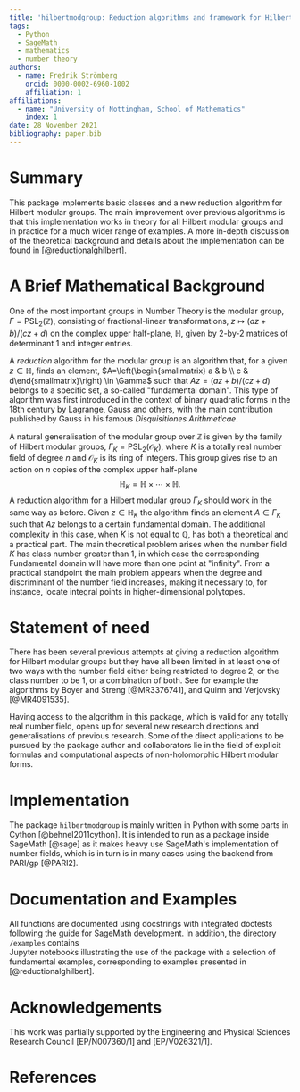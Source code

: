 ```yaml
---
title: 'hilbertmodgroup: Reduction algorithms and framework for Hilbert Modular Groups'
tags:
  - Python
  - SageMath
  - mathematics
  - number theory
authors:
  - name: Fredrik Strömberg 
    orcid: 0000-0002-6960-1002
    affiliation: 1
affiliations:
  - name: "University of Nottingham, School of Mathematics"
    index: 1
date: 28 November 2021
bibliography: paper.bib
---
```


# Summary

This package implements basic classes and a new reduction algorithm for Hilbert modular groups. 
The main improvement over previous algorithms is that
this implementation works in theory for all Hilbert modular groups and in practice for a much 
wider range of examples. A more in-depth discussion of the theoretical background and details about the implementation can be found in [@reductionalghilbert].


# A Brief Mathematical Background 

One of the most important groups in Number Theory is the modular group, $\Gamma=\mathrm{PSL}_2(\mathbb{Z})$, 
consisting of fractional-linear transformations, $z\mapsto (az+b)/(cz+d)$ on the complex upper
half-plane, $\mathbb{H}$, given by 2-by-2 matrices of determinant 1 and integer entries. 

A *reduction* algorithm for the modular group is an algorithm that, for a given $z \in \mathbb{H}$, 
finds an element, $A=\left(\begin{smallmatrix} a & b \\ c & d\end{smallmatrix}\right) \in \Gamma$ such that $Az=(az+b)/(cz+d)$ 
belongs to a specific set, a so-called "fundamental domain". 
This type of algorithm was first introduced in the context of binary quadratic forms in the 
18th century by Lagrange, Gauss and others, with the main contribution 
published by Gauss in his famous *Disquisitiones Arithmeticae*.

A natural generalisation of the modular group over $\mathbb{Z}$
is given by the family of Hilbert modular groups, $\Gamma_K=\mathrm{PSL}_2(\mathcal{O}_K)$, 
where $K$ is a totally real number field of degree $n$ and $\mathcal{O}_K$ is its ring of integers. 
This group gives rise to an action on $n$ copies of the complex upper half-plane 
$$\mathbb{H}_K=\mathbb{H} \times \cdots \times \mathbb{H}.$$ 
A reduction algorithm for a Hilbert modular group $\Gamma_K$ 
should work in the same way as before. Given $z \in \mathbb{H}_K$ the algorithm finds an element 
$A \in \Gamma_K$ such that $Az$ belongs to a certain fundamental domain. 
The additional complexity in this case, when $K$ is not equal to $\mathbb{Q}$,
has both a theoretical and a practical part. The main theoretical problem arises 
when the number field $K$ has class number greater than 1, in which case the corresponding
Fundamental domain will have more than one point at "infinity". 
From a practical standpoint the main problem appears when the degree and discriminant 
of the number field increases, making it necessary to, for instance, locate 
integral points in higher-dimensional polytopes. 

# Statement of need

There has been several previous attempts at giving a reduction algorithm for Hilbert modular groups 
but they have all been limited in at least one of two ways with 
 the number field either being restricted to degree 2, or the class number to be $1$, or a combination of both. 
See for example the algorithms by Boyer and Streng [@MR3376741], and Quinn and Verjovsky [@MR4091535].


Having access to the algorithm in this package, which is valid for any totally real number field, 
opens up for several new research directions and generalisations of previous research. 
Some of the direct applications to be pursued by the package author and collaborators 
lie in the field of explicit formulas and computational aspects of non-holomorphic Hilbert modular forms. 

# Implementation

The package `hilbertmodgroup` is mainly written in Python with some parts in Cython [@behnel2011cython]. 
It is intended to run as a package inside SageMath [@sage] as it 
makes heavy use SageMath's implementation of 
number fields, which is in turn is in many cases using the backend from PARI/gp [@PARI2].

# Documentation and Examples
All functions are documented using docstrings with integrated doctests 
following the guide for SageMath development. 
In addition, the directory `/examples` contains  
Jupyter notebooks illustrating the use of the package with 
a selection of fundamental examples, corresponding to examples presented in [@reductionalghilbert].

# Acknowledgements
This work was partially supported by the Engineering and Physical Sciences Research Council [EP/N007360/1] and [EP/V026321/1].

# References